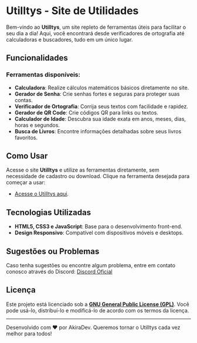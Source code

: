 # Utilltys - Site de Utilidades

Bem-vindo ao **Utilltys**, um site repleto de ferramentas úteis para facilitar o seu dia a dia! Aqui, você encontrará desde verificadores de ortografia até calculadoras e buscadores, tudo em um único lugar.

## Funcionalidades

### Ferramentas disponíveis:
- **Calculadora**: Realize cálculos matemáticos básicos diretamente no site.
- **Gerador de Senha**: Crie senhas fortes e seguras para proteger suas contas.
- **Verificador de Ortografia**: Corrija seus textos com facilidade e rapidez.
- **Gerador de QR Code**: Crie códigos QR para links ou textos.
- **Calculador de Idade**: Descubra sua idade exata em anos, meses, dias, horas e segundos.
- **Busca de Livros**: Encontre informações detalhadas sobre seus livros favoritos.

## Como Usar

Acesse o site **Utilltys** e utilize as ferramentas diretamente, sem necessidade de cadastro ou download. Clique na ferramenta desejada para começar a usar:

- [Acesse o Utilltys aqui](https://akiradv.github.io/utillitys).

## Tecnologias Utilizadas

- **HTML5, CSS3 e JavaScript**: Base para o desenvolvimento front-end.
- **Design Responsivo**: Compatível com dispositivos móveis e desktops.

## Sugestões ou Problemas

Caso tenha sugestões ou encontre algum problema, entre em contato conosco através do Discord:
[Discord Oficial](https://discord.com/invite/BcHmshGDKt)

## Licença

Este projeto está licenciado sob a **[GNU General Public License (GPL)](https://www.gnu.org/licenses/gpl-3.0.pt-br.html)**. Você pode usá-lo, distribuí-lo e modificá-lo de acordo com os termos da licença.

---

Desenvolvido com ❤️ por AkiraDev. Queremos tornar o Utilltys cada vez melhor para todos!
